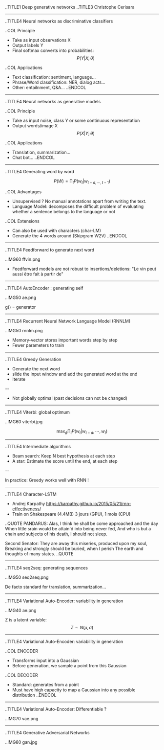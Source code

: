 ..TITLE1 Deep generative networks
..TITLE3 Christophe Cerisara

---

..TITLE4 Neural networks as discriminative classifiers

..COL Principle
- Take as input observations X
- Output labels Y
- Final softmax converts into probabilities:
$$P(Y|X;\theta)$$

..COL Applications
- Text classification: sentiment, language...
- Phrase/Word classification: NER, dialog acts...
- Other: entailnment, Q&A...
..ENDCOL

---

..TITLE4 Neural networks as generative models

..COL Principle
- Take as input noise, class Y or some continuous representation
- Output words/image X
$$P(X|Y;\theta)$$

..COL Applications
- Translation, summarization...
- Chat bot...
..ENDCOL

---

..TITLE4 Generating word by word

$$P(W) = \prod_t P(w_{t}|w_{t-d,\cdots,t-1})$$

..COL Advantages
- Unsupervised ? No manual annotations apart from writing the text.
- Language Model: decomposes the difficult problem of evaluating whether a sentence belongs to the language or not

..COL Extensions
- Can also be used with characters (char-LM)
- Generate the 4 words around (Skipgram W2V)
..ENDCOL

---

..TITLE4 Feedforward to generate next word

..IMG60 ffvin.png

- Feedforward models are not robust to insertions/deletions: "Le vin peut aussi être fait à partir de"

---

..TITLE4 AutoEncoder : generating self

..IMG50 ae.png

g() = generator

---

..TITLE4 Recurrent Neural Network Language Model (RNNLM)

..IMG50 rnnlm.png

- Memory-vector stores important words step by step
- Fewer parameters to train

---

..TITLE4 Greedy Generation

- Generate the next word
- slide the input window and add the generated word at the end
- Iterate

--

- Not globally optimal (past decisions can not be changed)

---

..TITLE4 Viterbi: global optimum

..IMG60 viterbi.jpg

$$\max_{\phi} \prod_t P(w_t|w_{t-d},\cdots,w_t)$$

---

..TITLE4 Intermediate algorithms

- Beam search: Keep N best hypothesis at each step
- A star: Estimate the score until the end, at each step

--

In practice: Greedy works well with RNN !

---

..TITLE4 Character-LSTM

- Andrej Karpathy https://karpathy.github.io/2015/05/21/rnn-effectiveness/
- Train on Shakespeare (4.4MB) 3 jours (GPU), 1 mois (CPU)

..QUOTE
PANDARUS:
Alas, I think he shall be come approached and the day
When little srain would be attain'd into being never fed,
And who is but a chain and subjects of his death,
I should not sleep.

Second Senator:
They are away this miseries, produced upon my soul,
Breaking and strongly should be buried, when I perish
The earth and thoughts of many states.
..QUOTE

---

..TITLE4 seq2seq: generating sequences

..IMG50 seq2seq.png

De facto standard for translation, summarization...

---

..TITLE4 Variational Auto-Encoder: variability in generation

..IMG40 ae.png

Z is a latent variable:
$$Z \sim N(\mu,\sigma)$$

---

..TITLE4 Variational Auto-Encoder: variability in generation

..COL ENCODER
- Transforms input into a Gaussian
- Before generation, we sample a point from this Gaussian

..COL DECODER
- Standard: generates from a point
- Must have high capacity to map a Gaussian into any possible distribution
..ENDCOL

---

..TITLE4 Variational Auto-Encoder: Differentiable ?

..IMG70 vae.png

---

..TITLE4 Generative Adversarial Networks

..IMG80 gan.jpg


